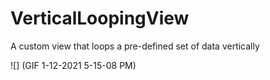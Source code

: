 # VerticalLoopingView
A custom view that loops a pre-defined set of data vertically

![] (GIF 1-12-2021 5-15-08 PM)

